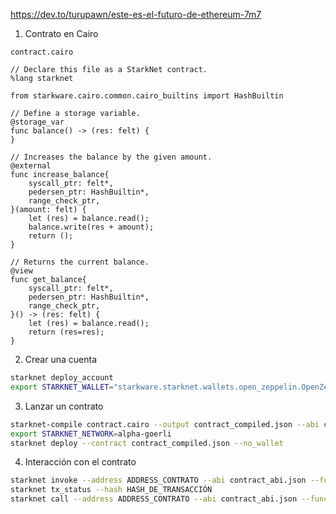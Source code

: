 https://dev.to/turupawn/este-es-el-futuro-de-ethereum-7m7

1. Contrato en Cairo

`contract.cairo`
```cairo
// Declare this file as a StarkNet contract.
%lang starknet

from starkware.cairo.common.cairo_builtins import HashBuiltin

// Define a storage variable.
@storage_var
func balance() -> (res: felt) {
}

// Increases the balance by the given amount.
@external
func increase_balance{
    syscall_ptr: felt*,
    pedersen_ptr: HashBuiltin*,
    range_check_ptr,
}(amount: felt) {
    let (res) = balance.read();
    balance.write(res + amount);
    return ();
}

// Returns the current balance.
@view
func get_balance{
    syscall_ptr: felt*,
    pedersen_ptr: HashBuiltin*,
    range_check_ptr,
}() -> (res: felt) {
    let (res) = balance.read();
    return (res=res);
}
```

2. Crear una cuenta

```bash
starknet deploy_account
export STARKNET_WALLET="starkware.starknet.wallets.open_zeppelin.OpenZeppelinAccount"
```

3. Lanzar un contrato

```bash
starknet-compile contract.cairo --output contract_compiled.json --abi contract_abi.json
export STARKNET_NETWORK=alpha-goerli
starknet deploy --contract contract_compiled.json --no_wallet
```

4. Interacción con el contrato

```bash
starknet invoke --address ADDRESS_CONTRATO --abi contract_abi.json --function increase_balance --inputs 1234 --max_fee 25607578957226
starknet tx_status --hash HASH_DE_TRANSACCIÓN
starknet call --address ADDRESS_CONTRATO --abi contract_abi.json --function get_balance
```

